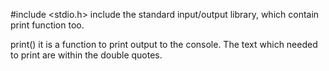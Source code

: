#include <stdio.h> 
include the standard input/output library, which contain print function too.

print()
it is a function to print output to the console. The text which needed to print are within the double quotes.

